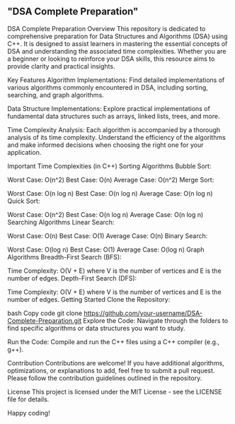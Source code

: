 ## "DSA Complete Preparation" 

DSA Complete Preparation
Overview
This repository is dedicated to comprehensive preparation for Data Structures and Algorithms (DSA) using C++. It is designed to assist learners in mastering the essential concepts of DSA and understanding the associated time complexities. Whether you are a beginner or looking to reinforce your DSA skills, this resource aims to provide clarity and practical insights.

Key Features
Algorithm Implementations: Find detailed implementations of various algorithms commonly encountered in DSA, including sorting, searching, and graph algorithms.

Data Structure Implementations: Explore practical implementations of fundamental data structures such as arrays, linked lists, trees, and more.

Time Complexity Analysis: Each algorithm is accompanied by a thorough analysis of its time complexity. Understand the efficiency of the algorithms and make informed decisions when choosing the right one for your application.

Important Time Complexities (in C++)
Sorting Algorithms
Bubble Sort:

Worst Case: O(n^2)
Best Case: O(n)
Average Case: O(n^2)
Merge Sort:

Worst Case: O(n log n)
Best Case: O(n log n)
Average Case: O(n log n)
Quick Sort:

Worst Case: O(n^2)
Best Case: O(n log n)
Average Case: O(n log n)
Searching Algorithms
Linear Search:

Worst Case: O(n)
Best Case: O(1)
Average Case: O(n)
Binary Search:

Worst Case: O(log n)
Best Case: O(1)
Average Case: O(log n)
Graph Algorithms
Breadth-First Search (BFS):

Time Complexity: O(V + E) where V is the number of vertices and E is the number of edges.
Depth-First Search (DFS):

Time Complexity: O(V + E) where V is the number of vertices and E is the number of edges.
Getting Started
Clone the Repository:

bash
Copy code
git clone https://github.com/your-username/DSA-Complete-Preparation.git
Explore the Code:
Navigate through the folders to find specific algorithms or data structures you want to study.

Run the Code:
Compile and run the C++ files using a C++ compiler (e.g., g++).

Contribution
Contributions are welcome! If you have additional algorithms, optimizations, or explanations to add, feel free to submit a pull request. Please follow the contribution guidelines outlined in the repository.

License
This project is licensed under the MIT License - see the LICENSE file for details.

Happy coding!